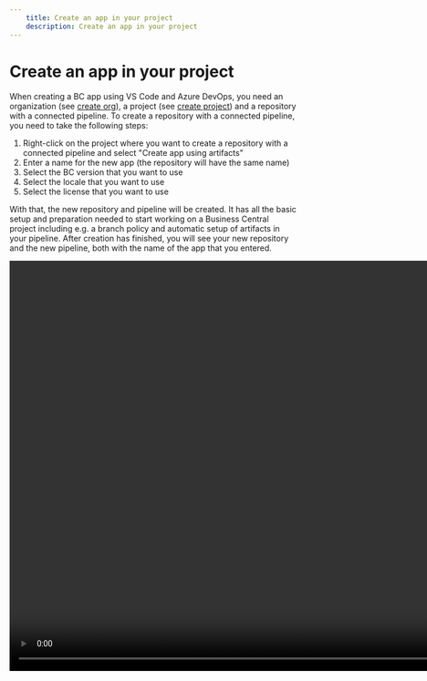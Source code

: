 ```yaml
---
    title: Create an app in your project
    description: Create an app in your project
---
```


# Create an app in your project

When creating a BC app using VS Code and Azure DevOps, you need an organization (see [create org][create-org]), a project (see [create project][create-project]) and a repository with a connected pipeline. To create a repository with a connected pipeline, you need to take the following steps:

1. Right-click on the project where you want to create a repository with a connected pipeline and select "Create app using artifacts"
1. Enter a name for the new app (the repository will have the same name)
1. Select the BC version that you want to use
1. Select the locale that you want to use
1. Select the license that you want to use

With that, the new repository and pipeline will be created. It has all the basic setup and preparation needed to start working on a Business Central project including e.g. a branch policy and automatic setup of artifacts in your pipeline. After creation has finished, you will see your new repository and the new pipeline, both with the name of the app that you entered.

<video width="1280px" height="720px" controls>
  <source src="../media/vsc-extension-create-app.mp4" type="video/mp4">
  Your browser does not support the video tag.
</video>

[create-org]: ../getting-started/create-org.md
[create-project]: create-project.md
